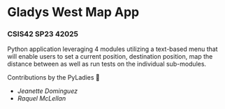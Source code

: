# Gladys West Map App
### CSIS42 SP23 42025

Python application leveraging 4 modules utilizing a text-based menu that will enable users to set a current position, destination position, map the distance between as well as run tests on the individual sub-modules.


Contributions by the PyLadies :snake:
* _Jeanette Dominguez_
* _Raquel McLellan_
